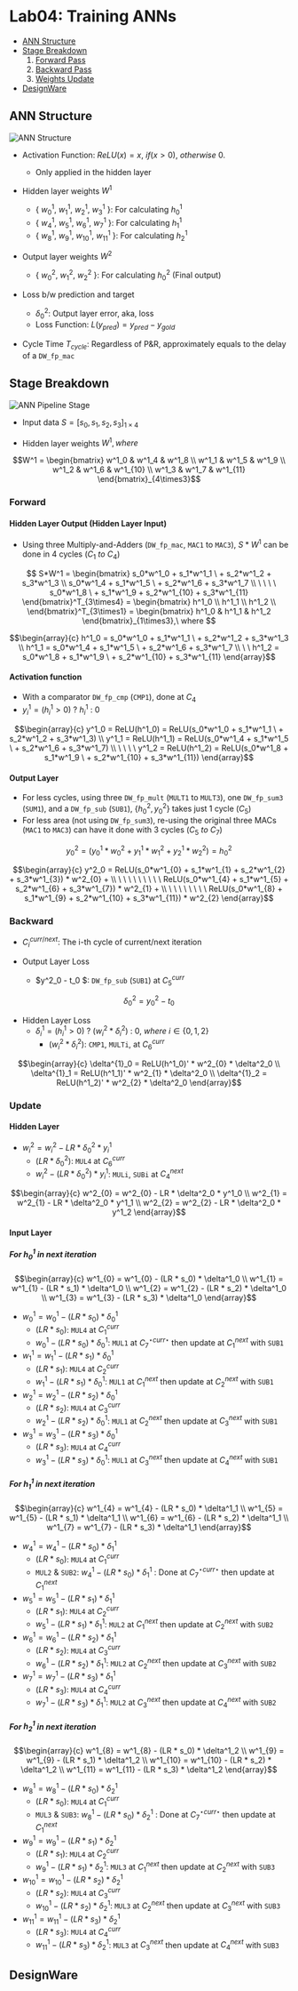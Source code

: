 # Lab04: Training ANNs

* [ANN Structure](#ann-structure)
* [Stage Breakdown](#stage-breakdown)
   1. [Forward Pass](#forward)
   2. [Backward Pass](#backward)
   3. [Weights Update](#update)
 * [DesignWare](#designware)
      
## ANN Structure

![ANN Structure](ANN.png)

* Activation Function: $ReLU(x)=x,\ if (x>0),\ otherwise\ 0.$ 
  * Only applied in the hidden layer

* Hidden layer weights $W^1$
  * { $w^1_0$, $w^1_1$, $w^1_2$, $w^1_3$ }: For calculating $h^1_0$
  * { $w^1_4$, $w^1_5$, $w^1_6$, $w^1_7$ }: For calculating $h^1_1$
  * { $w^1_8$, $w^1_9$, $w^1_{10}$, $w^1_{11}$ }: For calculating $h^1_2$

* Output layer weights $W^2$
  * { $w^2_0$, $w^2_1$, $w^2_2$ }: For calculating $h^2_0$ (Final output)

* Loss b/w prediction and target
  * $\delta^2_0$: Output layer error, aka, loss
  * Loss Function: $L(y_{pred})=y_{pred}-y_{gold}$

* Cycle Time $T_{cycle}$: Regardless of P&R, approximately equals to the delay of a `DW_fp_mac`

## Stage Breakdown

![ANN Pipeline Stage](./ANN%20Pipeline%20Stage.png)

* Input data $S = [s_0,s_1,s_2,s_3]_{1\times4}$

* Hidden layer weights $W^1, where$

```math
W^1 = 
\begin{bmatrix}
w^1_0 & w^1_4 & w^1_8    \\
w^1_1 & w^1_5 & w^1_9    \\
w^1_2 & w^1_6 & w^1_{10} \\
w^1_3 & w^1_7 & w^1_{11}
\end{bmatrix}_{4\times3}
```

### Forward

#### Hidden Layer Output (Hidden Layer Input)

* Using three Multiply-and-Adders (`DW_fp_mac`, `MAC1` to `MAC3`), $S*W^1$ can be done in 4 cycles ($C_1\ to\ C_4$)

```math
 S*W^1 = 
\begin{bmatrix}
        s_0*w^1_0 + s_1*w^1_1 \ + s_2*w^1_2 + s_3*w^1_3   \\  
        s_0*w^1_4 + s_1*w^1_5 \ + s_2*w^1_6 + s_3*w^1_7   \\
\ \ \ \ s_0*w^1_8   \ + s_1*w^1_9 + s_2*w^1_{10} + s_3*w^1_{11}  \end{bmatrix}^T_{3\times4} = 
    \begin{bmatrix} 
    h^1_0 \\
    h^1_1 \\ 
    h^1_2 \\
    \end{bmatrix}^T_{3\times1} = 
        \begin{bmatrix} 
        h^1_0 & h^1_1 & h^1_2
        \end{bmatrix}_{1\times3},\ where 
```

```math
\begin{array}{c}
h^1_0 = s_0*w^1_0 + s_1*w^1_1 \ + s_2*w^1_2 + s_3*w^1_3 \\
    h^1_1 = s_0*w^1_4 + s_1*w^1_5 \ + s_2*w^1_6 + s_3*w^1_7 \\
\ \ h^1_2 = s_0*w^1_8 + s_1*w^1_9 \ + s_2*w^1_{10} + s_3*w^1_{11} 
\end{array}
```

#### Activation function

* With a comparator `DW_fp_cmp` (`CMP1`), done at $C_4$
* $y^1_i=(h^1_i>0)\ ?\ h^1_i\ :\ 0$

```math
\begin{array}{c}
        y^1_0 = ReLU(h^1_0) = ReLU(s_0*w^1_0 + s_1*w^1_1 \ + s_2*w^1_2 + s_3*w^1_3) \\
        y^1_1 = ReLU(h^1_1) = ReLU(s_0*w^1_4 + s_1*w^1_5 \ + s_2*w^1_6 + s_3*w^1_7)  \\
\ \ \ \ y^1_2 = ReLU(h^1_2) = ReLU(s_0*w^1_8 + s_1*w^1_9 \ + s_2*w^1_{10} + s_3*w^1_{11})
\end{array}
```

#### Output Layer

* For less cycles, using three `DW_fp_mult` (`MULT1` to `MULT3`), one `DW_fp_sum3` (`SUM1`), and a `DW_fp_sub` (`SUB1`), $\{h^2_0, y^2_0\}$  takes just 1 cycle ($C_5$)
* For less area (not using `DW_fp_sum3`), re-using the original three MACs (`MAC1` to `MAC3`) can have it done with 3 cycles ($C_5\ to\ C_7$)

```math 
y^2_0 = (y^1_0*w^2_{0} + y^1_1*w^2_{1} + y^1_2*w^2_{2}) = h^2_0 
```

```math
\begin{array}{c}
y^2_0 = ReLU(s_0*w^1_{0} + s_1*w^1_{1} + s_2*w^1_{2}  + s_3*w^1_{3})  * w^2_{0} +  \\
\ \ \ \ \ \ \ \ \ ReLU(s_0*w^1_{4} + s_1*w^1_{5} + s_2*w^1_{6}  + s_3*w^1_{7})  * w^2_{1} +  \\
\ \ \ \ \ \ \ \ ReLU(s_0*w^1_{8} + s_1*w^1_{9} + s_2*w^1_{10} + s_3*w^1_{11}) * w^2_{2} 
\end{array}
```

### Backward

* $C^{curr/next}_i$: The i-th cycle of current/next iteration

* Output Layer Loss
  * $y^2_0 - t_0 $: `DW_fp_sub` (`SUB1`) at $C^{curr}_5$ 

$$  \delta^2_0 = y^2_0 - t_0 $$

* Hidden Layer Loss
  * $\delta^1_i=(h^1_i>0)\ ? \ (w^2_{i}*\delta^2_i)\ :\ 0,\ where\ i\in\{0,1,2\}$
    * $(w^2_{i}*\delta^2_i)$: `CMP1`, `MULTi`, at $C^{curr}_6$

```math
\begin{array}{c}
    \delta^{1}_0 = ReLU(h^1_0)' * w^2_{0} * \delta^2_0 \\
    \delta^{1}_1 = ReLU(h^1_1)' * w^2_{1} * \delta^2_0 \\
    \delta^{1}_2 = ReLU(h^1_2)' * w^2_{2} * \delta^2_0 
\end{array}
```

### Update

#### Hidden Layer

* $w^2_{i} = w^2_{i} - LR * \delta^2_0 * y^1_i$
  * $(LR * \delta^2_0)$: `MUL4` at $C^{curr}_6$
  * $w^2_{i} - (LR * \delta^2_0)*y^1_i$: `MULi`, `SUBi` at $C^{next}_4$ 

```math
\begin{array}{c}
    w^2_{0} = w^2_{0} - LR * \delta^2_0 * y^1_0 \\
    w^2_{1} = w^2_{1} - LR * \delta^2_0 * y^1_1 \\
    w^2_{2} = w^2_{2} - LR * \delta^2_0 * y^1_2  
\end{array}
```


#### Input Layer

##### For $h^1_0$ in next iteration

```math
\begin{array}{c}
    w^1_{0} = w^1_{0} - (LR * s_0) * \delta^1_0 \\
    w^1_{1} = w^1_{1} - (LR * s_1) * \delta^1_0 \\
    w^1_{2} = w^1_{2} - (LR * s_2) * \delta^1_0 \\
    w^1_{3} = w^1_{3} - (LR * s_3) * \delta^1_0  
\end{array}
```

* $w^1_{0} = w^1_{0} - (LR * s_0) * \delta^1_0$ 
  * $(LR * s_0)$: `MUL4` at $C^{curr}_1$
  * $w^1_{0} - (LR * s_0) * \delta^1_0$: `MUL1` at $C^{\star curr \star}_7$ then update at $C^{next}_1$ with `SUB1`
* $w^1_{1} = w^1_{1} - (LR * s_1) * \delta^1_0$
  * $(LR * s_1)$: `MUL4` at $C^{curr}_2$
  * $w^1_{1} - (LR * s_1) * \delta^1_0$: `MUL1` at $C^{next}_1$ then update at $C^{next}_2$ with `SUB1`
* $w^1_{2} = w^1_{2} - (LR * s_2) * \delta^1_0$
  * $(LR * s_2)$: `MUL4` at $C^{curr}_3$
  * $w^1_{2} - (LR * s_2) * \delta^1_0$: `MUL1` at $C^{next}_2$ then update at $C^{next}_3$ with `SUB1` 
* $w^1_{3} = w^1_{3} - (LR * s_3) * \delta^1_0$
  * $(LR * s_3)$: `MUL4` at $C^{curr}_4$
  * $w^1_{3} - (LR * s_3) * \delta^1_0$: `MUL1` at $C^{next}_3$ then update at $C^{next}_4$ with `SUB1` 


##### For $h^1_1$ in next iteration

```math
\begin{array}{c}
    w^1_{4} = w^1_{4} - (LR * s_0) * \delta^1_1 \\
    w^1_{5} = w^1_{5} - (LR * s_1) * \delta^1_1 \\
    w^1_{6} = w^1_{6} - (LR * s_2) * \delta^1_1 \\
    w^1_{7} = w^1_{7} - (LR * s_3) * \delta^1_1  
\end{array}
```

* $w^1_{4} = w^1_{4} - (LR * s_0) * \delta^1_1$ 
  * $(LR * s_0)$: `MUL4` at $C^{curr}_1$
  * `MUL2` & `SUB2`: $w^1_{4} - (LR * s_0) * \delta^1_1$ : Done at $C^{\star curr \star}_7$ then update at $C^{next}_1$ 
* $w^1_{5} = w^1_{5} - (LR * s_1) * \delta^1_1$
  * $(LR * s_1)$: `MUL4` at $C^{curr}_2$
  * $w^1_{5} - (LR * s_1) * \delta^1_1$: `MUL2` at $C^{next}_1$ then update at $C^{next}_2$ with `SUB2` 
* $w^1_{6} = w^1_{6} - (LR * s_2) * \delta^1_1$
  * $(LR * s_2)$: `MUL4` at $C^{curr}_3$
  * $w^1_{6} - (LR * s_2) * \delta^1_1$: `MUL2` at $C^{next}_2$ then update at $C^{next}_3$ with `SUB2` 
* $w^1_{7} = w^1_{7} - (LR * s_3) * \delta^1_1$
  * $(LR * s_3)$: `MUL4` at $C^{curr}_4$
  * $w^1_{7} - (LR * s_3) * \delta^1_1$: `MUL2` at $C^{next}_3$ then update at $C^{next}_4$ with `SUB2` 


##### For $h^1_2$ in next iteration

```math
\begin{array}{c}
    w^1_{8}  = w^1_{8}  - (LR * s_0) * \delta^1_2 \\
    w^1_{9}  = w^1_{9}  - (LR * s_1) * \delta^1_2 \\
    w^1_{10} = w^1_{10} - (LR * s_2) * \delta^1_2 \\
    w^1_{11} = w^1_{11} - (LR * s_3) * \delta^1_2 
\end{array}
```

* $w^1_{8}  = w^1_{8}  - (LR * s_0) * \delta^1_2$ 
  * $(LR * s_0)$: `MUL4` at $C^{curr}_1$
  * `MUL3` & `SUB3`: $w^1_{8} - (LR * s_0) * \delta^1_2$ : Done at $C^{\star curr \star}_7$ then update at $C^{next}_1$ 
* $w^1_{9}  = w^1_{9}  - (LR * s_1) * \delta^1_2$
  * $(LR * s_1)$: `MUL4` at $C^{curr}_2$
  * $w^1_{9} - (LR * s_1) * \delta^1_2$: `MUL3` at $C^{next}_1$ then update at $C^{next}_2$ with `SUB3` 
* $w^1_{10} = w^1_{10} - (LR * s_2) * \delta^1_2$
  * $(LR * s_2)$: `MUL4` at $C^{curr}_3$
  * $w^1_{10} - (LR * s_2) * \delta^1_2$: `MUL3` at $C^{next}_2$ then update at $C^{next}_3$ with `SUB3` 
* $w^1_{11} = w^1_{11} - (LR * s_3) * \delta^1_2$
  * $(LR * s_3)$: `MUL4` at $C^{curr}_4$
  * $w^1_{11} - (LR * s_3) * \delta^1_2$: `MUL3` at $C^{next}_3$ then update at $C^{next}_4$ with `SUB3` 

## DesignWare
